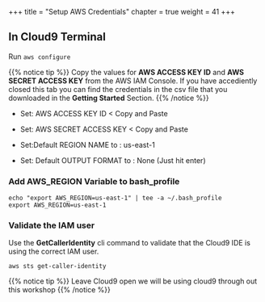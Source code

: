 +++
title = "Setup AWS Credentials"
chapter = true
weight = 41
+++

## In Cloud9 Terminal

Run `aws configure`

{{% notice tip %}}
Copy the values for **AWS ACCESS KEY ID** and **AWS SECRET ACCESS KEY** from the AWS IAM Console. If you have accediently closed this tab you can find the credentials in the csv file that you downloaded in the **Getting Started** Section.
{{% /notice %}}

- Set: AWS ACCESS KEY ID < Copy and Paste

- Set: AWS SECRET ACCESS KEY < Copy and Paste

- Set:Default REGION NAME to : us-east-1

- Set: Default OUTPUT FORMAT to : None (Just hit enter)


### Add AWS_REGION Variable to bash_profile

```
echo "export AWS_REGION=us-east-1" | tee -a ~/.bash_profile
export AWS_REGION=us-east-1
```

### Validate the IAM user

Use the __GetCallerIdentity__ cli command to validate that the Cloud9 IDE is using the correct IAM user.

```
aws sts get-caller-identity
```

{{% notice tip %}}
Leave Cloud9 open we will be using cloud9 through out this workshop
{{% /notice %}}





